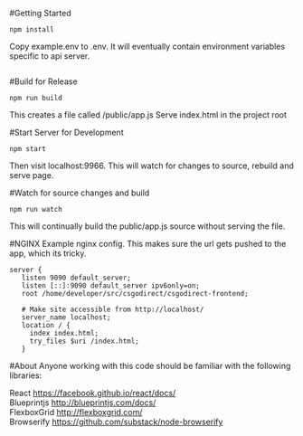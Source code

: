 #Getting Started

```npm install```

Copy example.env to .env. It will eventually contain environment variables specific to api server.
```

```

#Build for Release

```npm run build```

This creates a file called /public/app.js
Serve index.html in the project root

#Start Server for Development

```npm start```

Then visit localhost:9966.  This will watch for changes to source, rebuild and serve page.

#Watch for source changes and build

```npm run watch```

This will continually build the public/app.js source without serving the file.

#NGINX
Example nginx config. This makes sure the url gets pushed to the app, which its tricky.

```
server {
   listen 9090 default_server;
   listen [::]:9090 default_server ipv6only=on;
   root /home/developer/src/csgodirect/csgodirect-frontend;

   # Make site accessible from http://localhost/
   server_name localhost;
   location / {
     index index.html;
     try_files $uri /index.html;
   }

```

#About
Anyone working with this code should be familiar with the following libraries: 

React https://facebook.github.io/react/docs/    
Blueprintjs http://blueprintjs.com/docs/    
FlexboxGrid http://flexboxgrid.com/    
Browserify https://github.com/substack/node-browserify   